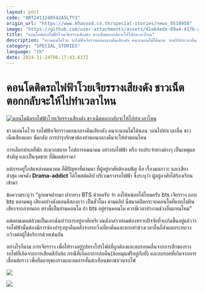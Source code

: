 ```yaml
---
layout: post
code: "ART2411240542A5LTY3"
origin_url: "https://www.khaosod.co.th/special-stories/news_9518958"
image: "https://github.com/user-attachments/assets/41e64ede-89a4-417b-abb1-984ec385373a"
title: "คอนโดติดรถไฟฟ้าโวยเจียรรางเสียงดัง ชาวเน็ตตอกกลับจะให้ไปทำเวลาไหน"
description: "ชาวคอนโดโวย รถไฟฟ้าเจียรางตอนกลางคืนเสียงดัง คนจะนอนไม่ได้นอน วอนไปทำเวลาอื่น ชาวเน็ตเสียงแตก ซัดกลับ การบำรุงรักษา"
category: "SPECIAL_STORIES"
language: "th"
date: 2024-11-24T06:17:43.637Z
---
```


# คอนโดติดรถไฟฟ้าโวยเจียรรางเสียงดัง ชาวเน็ตตอกกลับจะให้ไปทำเวลาไหน

[![คอนโดติดรถไฟฟ้าโวยเจียรรางเสียงดัง ชาวเน็ตตอกกลับจะให้ไปทำเวลาไหน](https://www.khaosod.co.th/wpapp/uploads/2024/11/bts-2am-1.jpg "คอนโดติดรถไฟฟ้าโวยเจียรรางเสียงดัง ชาวเน็ตตอกกลับจะให้ไปทำเวลาไหน")](https://www.khaosod.co.th/wpapp/uploads/2024/11/bts-2am-1.jpg)

ชาวคอนโดโวย รถไฟฟ้าเจียรรางตอนกลางคืนเสียงดัง คนจะนอนไม่ได้นอน วอนไปทำเวลาอื่น ชาวเน็ตเสียงแตก ซัดกลับ การบำรุงรักษาต้องทำตอนกลางคืนจะให้ทำตอนไหน

การเลือกทำเลที่พัก สะดวกสบาย ใกล้การคมนาคม อย่างรถไฟฟ้า หรือ รถประจำทางต่างๆ เป็นเหตุผลสำคัญ และเป็นจุดขาย ที่มีผลต่อราคา

แต่การอยู่ใกล้แหล่งคมนาคม ก็มีปัญหาที่ตามมา ที่ผู้อยู่อาศัยต้องเผชิญ คือ เรื่องมลภาวะ และเสียง ล่าสุด เพจดัง **Drama-addict** ได้โพสต์คลิป บริเวณรางรถไฟฟ้า ซึ่งระบุว่า ผู้อยู่อาศัยได้ร้องเรียนเข้ามา

ข้อความระบุว่า “ลูกเพจฝากมา ฝากทาง BTS ด้วยครับ จ่า ลงให้หน่อยได้ไหมครับ bts เจียรราง แถบ bts ตลาดพลู เสียงอย่างดังตอนตีสองกว่า เป็นชั่วโมง ตามคลิป นี่ขนาดปิดกระจกคอนโดที่แทบไม่ยินเสียงจากภายนอก ตรงนี้เป็นย่านคอนโด ถ้า bts อยู่ย่านคอนโด ควรมีเวลาทำงานช่วงอื่นแทนไหม”



แต่คอมเมนต์ล้วนเป็นเอกฉันท์ว่าการอยู่อาศัยบริเวณดังกล่าวย่อมต้องทราบปัจจัยที่จะเกิดขึ้นอยู่แล้วว่ารถไฟฟ้านั้นต้องมีการซ่องบำรุงทุกคืนหลังจากรถวิ่งเที่ยงคืนและหากทำช่วงเวลาอื่นก็ส่งผลกระทบวงกว้างต่อผู้ใช้บริการด้วยเช่นกัน

อย่างไรก็ตาม การเจียรราง เพื่อให้รางอยู่รูปทรงโปรไฟล์ที่ถูกต้องและลบรอยคลื่นจากการสึกของรางรถไฟที่เกิดจากการเสียดสีกับล้อ กรณีที่เกิดอาการล้อดิ้น(ล้อหมุนฟรีอยู่กับที่) และลบรอยที่เกิดจากการเชื่อมต่อราง เพื่อยืดอายุของรางและลดการสั่นสะเทือนของขบวนรถไฟ

[![](https://www.khaosod.co.th/wpapp/uploads/2024/11/bts-sound1.jpg)](https://www.khaosod.co.th/wpapp/uploads/2024/11/bts-sound1.jpg)

[![](https://www.khaosod.co.th/wpapp/uploads/2024/11/bts-sound-2.jpg)](https://www.khaosod.co.th/wpapp/uploads/2024/11/bts-sound-2.jpg)